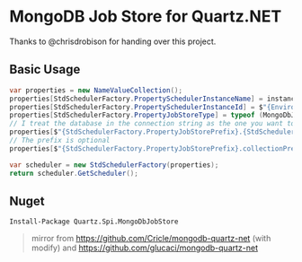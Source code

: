 MongoDB Job Store for Quartz.NET
================================
Thanks to @chrisdrobison for handing over this project.

## Basic Usage

```cs
var properties = new NameValueCollection();
properties[StdSchedulerFactory.PropertySchedulerInstanceName] = instanceName;
properties[StdSchedulerFactory.PropertySchedulerInstanceId] = $"{Environment.MachineName}-{Guid.NewGuid()}";
properties[StdSchedulerFactory.PropertyJobStoreType] = typeof (MongoDbJobStore).AssemblyQualifiedName;
// I treat the database in the connection string as the one you want to connect to
properties[$"{StdSchedulerFactory.PropertyJobStorePrefix}.{StdSchedulerFactory.PropertyDataSourceConnectionString}"] = "mongodb://localhost/quartz";
// The prefix is optional
properties[$"{StdSchedulerFactory.PropertyJobStorePrefix}.collectionPrefix"] = "prefix";

var scheduler = new StdSchedulerFactory(properties);
return scheduler.GetScheduler();
```

## Nuget

```
Install-Package Quartz.Spi.MongoDbJobStore
```

> mirror from 
https://github.com/Cricle/mongodb-quartz-net (with modify)
and 
https://github.com/glucaci/mongodb-quartz-net